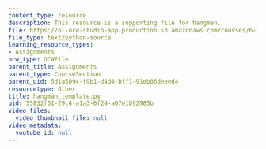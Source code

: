 ```yaml
---
content_type: resource
description: This resource is a supporting file for hangman.
file: https://ol-ocw-studio-app-production.s3.amazonaws.com/courses/6-189-a-gentle-introduction-to-programming-using-python-january-iap-2011/55832f6129c4a1a36f24a07e1b92985b_hangman_template.py
file_type: text/python-source
learning_resource_types:
- Assignments
ocw_type: OCWFile
parent_title: Assignments
parent_type: CourseSection
parent_uid: 5d1a5094-f9b1-d4d4-bff1-91eb06deeed4
resourcetype: Other
title: hangman_template.py
uid: 55832f61-29c4-a1a3-6f24-a07e1b92985b
video_files:
  video_thumbnail_file: null
video_metadata:
  youtube_id: null
---
```


